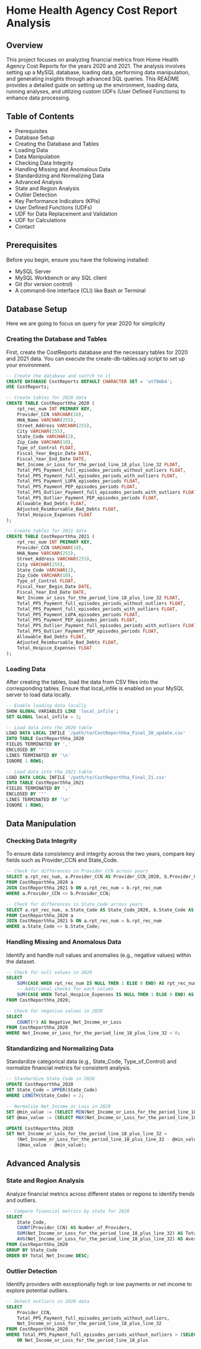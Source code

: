 # Home Health Agency Cost Report Analysis

## Overview
This project focuses on analyzing financial metrics from Home Health Agency Cost Reports for the years 2020 and 2021. The analysis involves setting up a MySQL database, loading data, performing data manipulation, and generating insights through advanced SQL queries. This README provides a detailed guide on setting up the environment, loading data, running analyses, and utilizing custom UDFs (User Defined Functions) to enhance data processing.

## Table of Contents

* Prerequisites
* Database Setup
* Creating the Database and Tables
* Loading Data
* Data Manipulation
* Checking Data Integrity
* Handling Missing and Anomalous Data
* Standardizing and Normalizing Data
* Advanced Analysis
* State and Region Analysis
* Outlier Detection
* Key Performance Indicators (KPIs)
* User Defined Functions (UDFs)
* UDF for Data Replacement and Validation
* UDF for Calculations
* Contact

## Prerequisites
Before you begin, ensure you have the following installed:

* MySQL Server
* MySQL Workbench or any SQL client
* Git (for version control)
* A command-line interface (CLI) like Bash or Terminal
## Database Setup
Here we are going to focus on query for year 2020 for simplicity
### Creating the Database and Tables
First, create the CostReports database and the necessary tables for 2020 and 2021 data. You can execute the create-db-tables.sql script to set up your environment.

```sql
-- Create the database and switch to it
CREATE DATABASE CostReports DEFAULT CHARACTER SET = 'utf8mb4';
USE CostReports;

-- Create tables for 2020 data
CREATE TABLE CostReporthha_2020 (
    rpt_rec_num INT PRIMARY KEY,
    Provider_CCN VARCHAR(10),
    HHA_Name VARCHAR(255),
    Street_Address VARCHAR(255),
    City VARCHAR(255),
    State_Code VARCHAR(2),
    Zip_Code VARCHAR(10),
    Type_of_Control FLOAT,
    Fiscal_Year_Begin_Date DATE,
    Fiscal_Year_End_Date DATE,
    Net_Income_or_Loss_for_the_period_line_18_plus_line_32 FLOAT,
    Total_PPS_Payment_full_episodes_periods_without_outliers FLOAT,
    Total_PPS_Payment_full_episodes_periods_with_outliers FLOAT,
    Total_PPS_Payment_LUPA_episodes_periods FLOAT,
    Total_PPS_Payment_PEP_episodes_periods FLOAT,
    Total_PPS_Outlier_Payment_full_episodes_periods_with_outliers FLOAT,
    Total_PPS_Outlier_Payment_PEP_episodes_periods FLOAT,
    Allowable_Bad_Debts FLOAT,
    Adjusted_Reimbursable_Bad_Debts FLOAT,
    Total_Hospice_Expenses FLOAT
);

-- Create tables for 2021 data
CREATE TABLE CostReporthha_2021 (
    rpt_rec_num INT PRIMARY KEY,
    Provider_CCN VARCHAR(10),
    HHA_Name VARCHAR(255),
    Street_Address VARCHAR(255),
    City VARCHAR(255),
    State_Code VARCHAR(2),
    Zip_Code VARCHAR(10),
    Type_of_Control FLOAT,
    Fiscal_Year_Begin_Date DATE,
    Fiscal_Year_End_Date DATE,
    Net_Income_or_Loss_for_the_period_line_18_plus_line_32 FLOAT,
    Total_PPS_Payment_full_episodes_periods_without_outliers FLOAT,
    Total_PPS_Payment_full_episodes_periods_with_outliers FLOAT,
    Total_PPS_Payment_LUPA_episodes_periods FLOAT,
    Total_PPS_Payment_PEP_episodes_periods FLOAT,
    Total_PPS_Outlier_Payment_full_episodes_periods_with_outliers FLOAT,
    Total_PPS_Outlier_Payment_PEP_episodes_periods FLOAT,
    Allowable_Bad_Debts FLOAT,
    Adjusted_Reimbursable_Bad_Debts FLOAT,
    Total_Hospice_Expenses FLOAT
);
```

### Loading Data
After creating the tables, load the data from CSV files into the corresponding tables. Ensure that local_infile is enabled on your MySQL server to load data locally.


```sql
-- Enable loading data locally
SHOW GLOBAL VARIABLES LIKE 'local_infile';
SET GLOBAL local_infile = 1;

-- Load data into the 2020 table
LOAD DATA LOCAL INFILE '/path/to/CostReporthha_Final_20_update.csv'
INTO TABLE CostReporthha_2020
FIELDS TERMINATED BY ','
ENCLOSED BY '"'
LINES TERMINATED BY '\n'
IGNORE 1 ROWS;

-- Load data into the 2021 table
LOAD DATA LOCAL INFILE '/path/to/CostReporthha_Final_21.csv'
INTO TABLE CostReporthha_2021
FIELDS TERMINATED BY ','
ENCLOSED BY '"'
LINES TERMINATED BY '\n'
IGNORE 1 ROWS;
```

## Data Manipulation
### Checking Data Integrity
To ensure data consistency and integrity across the two years, compare key fields such as Provider_CCN and State_Code.

```sql
-- Check for differences in Provider_CCN across years
SELECT a.rpt_rec_num, a.Provider_CCN AS Provider_CCN_2020, b.Provider_CCN AS Provider_CCN_2021
FROM CostReporthha_2020 a
JOIN CostReporthha_2021 b ON a.rpt_rec_num = b.rpt_rec_num
WHERE a.Provider_CCN <> b.Provider_CCN;

-- Check for differences in State_Code across years
SELECT a.rpt_rec_num, a.State_Code AS State_Code_2020, b.State_Code AS State_Code_2021
FROM CostReporthha_2020 a
JOIN CostReporthha_2021 b ON a.rpt_rec_num = b.rpt_rec_num
WHERE a.State_Code <> b.State_Code;
```

### Handling Missing and Anomalous Data
Identify and handle null values and anomalies (e.g., negative values) within the dataset.

```sql
-- Check for null values in 2020
SELECT 
    SUM(CASE WHEN rpt_rec_num IS NULL THEN 1 ELSE 0 END) AS rpt_rec_num_nulls,
    -- Additional checks for each column
    SUM(CASE WHEN Total_Hospice_Expenses IS NULL THEN 1 ELSE 0 END) AS Total_Hospice_Expenses_nulls
FROM CostReporthha_2020;

-- Check for negative values in 2020
SELECT 
    COUNT(*) AS Negative_Net_Income_or_Loss
FROM CostReporthha_2020
WHERE Net_Income_or_Loss_for_the_period_line_18_plus_line_32 < 0;
```

### Standardizing and Normalizing Data
Standardize categorical data (e.g., State_Code, Type_of_Control) and normalize financial metrics for consistent analysis.

```sql
-- Standardize State_Code in 2020
UPDATE CostReporthha_2020
SET State_Code = UPPER(State_Code)
WHERE LENGTH(State_Code) = 2;

-- Normalize Net_Income_or_Loss in 2020
SET @min_value := (SELECT MIN(Net_Income_or_Loss_for_the_period_line_18_plus_line_32) FROM CostReporthha_2020);
SET @max_value := (SELECT MAX(Net_Income_or_Loss_for_the_period_line_18_plus_line_32) FROM CostReporthha_2020);

UPDATE CostReporthha_2020
SET Net_Income_or_Loss_for_the_period_line_18_plus_line_32 =
    (Net_Income_or_Loss_for_the_period_line_18_plus_line_32 - @min_value) /
    (@max_value - @min_value);
```

## Advanced Analysis
### State and Region Analysis
Analyze financial metrics across different states or regions to identify trends and outliers.

```sql
-- Compare financial metrics by state for 2020
SELECT 
    State_Code,
    COUNT(Provider_CCN) AS Number_of_Providers,
    SUM(Net_Income_or_Loss_for_the_period_line_18_plus_line_32) AS Total_Net_Income,
    AVG(Net_Income_or_Loss_for_the_period_line_18_plus_line_32) AS Average_Net_Income
FROM CostReporthha_2020
GROUP BY State_Code
ORDER BY Total_Net_Income DESC;
```

### Outlier Detection
Identify providers with exceptionally high or low payments or net income to explore potential outliers.

```sql
-- Detect outliers in 2020 data
SELECT 
    Provider_CCN,
    Total_PPS_Payment_full_episodes_periods_without_outliers,
    Net_Income_or_Loss_for_the_period_line_18_plus_line_32
FROM CostReporthha_2020
WHERE Total_PPS_Payment_full_episodes_periods_without_outliers > (SELECT AVG(Total_PPS_Payment_full_episodes_periods_without_outliers) + 2 * STDDEV(Total_PPS_Payment_full_episodes_periods_without_outliers) FROM CostReporthha_2020)
    OR Net_Income_or_Loss_for_the_period_line_18_plus
```


